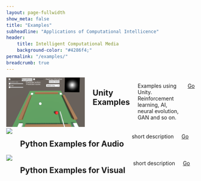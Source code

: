 ```yaml
---
layout: page-fullwidth
show_meta: false
title: "Examples"
subheadline: "Applications of Computational Intellicence"
header:
    title: Intelligent Computational Media
    background-color: "#4286f4;"
permalink: "/examples/"
breadcrumb: true
---
```


<div class="row">
  <div class="large-4 columns">
  <a href="/examples/unity/">
    <img src="/images/unity-examples/examples-page-thumb.png">
  </a>
	<h2 class="font-size-h3 t10">Unity Examples</h2>
	<p>Examples using Unity. Reinforcement learning, AI, neural evolution, GAN and so on.</p>
	<p><a class="button tiny radius" href="/examples/unity/">Go</a></p>
  </div>
  <div class="large-4 columns">
        <a href="/examples/python-audio/">
    <img src="http://placehold.it/303x170/e05a10/e1e75e&amp;text=Width+303+Pixel">
  </a>
	<h2 class="font-size-h3 t10">Python Examples for Audio</h2>
	<p>short description </p>
	<p><a class="button tiny radius" href="/examples/python-audio/">Go</a></p>
  </div>
  <div class="large-4 columns">
              <a href="/examples/python-visual/">
    <img src="http://placehold.it/303x170/e05a10/e1e75e&amp;text=Width+303+Pixel">
  </a>
	<h2 class="font-size-h3 t10">Python Examples for Visual</h2>
	<p>short description </p>
	<p><a class="button tiny radius" href="/examples/python-visual/">Go</a></p>
  </div>
</div>

